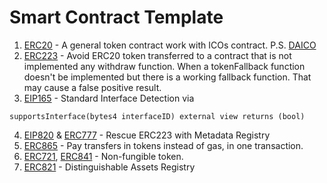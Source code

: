 # Smart Contract Template

1. [ERC20](https://github.com/ethereum/eips/issues/20) - A general token contract work with ICOs contract.
P.S. [DAICO](https://github.com/petros789/daico)
2. [ERC223](https://github.com/ethereum/EIPs/issues/223) - Avoid ERC20 token transferred to a contract that is not implemented any withdraw function. When a tokenFallback function doesn't be implemented but there is a working fallback function. That may cause a false positive result.
3. [EIP165](https://github.com/ethereum/EIPs/blob/master/EIPS/eip-165.md) - Standard Interface Detection via
```
supportsInterface(bytes4 interfaceID) external view returns (bool)
```
4. [EIP820](https://github.com/ethereum/EIPs/blob/ea5b7b32fe7f959bb79c04731d62725e7b0a50df/EIPS/eip-820.md) & [ERC777]() - Rescue ERC223 with Metadata Registry
5. [ERC865](https://github.com/ethereum/EIPs/issues/865) - Pay transfers in tokens instead of gas, in one transaction.
6. [ERC721](https://github.com/ethereum/eips/issues/721), [ERC841](https://github.com/ethereum/EIPs/pull/841) - Non-fungible token.
7. [ERC821](https://github.com/ethereum/EIPs/issues/821) - Distinguishable Assets Registry